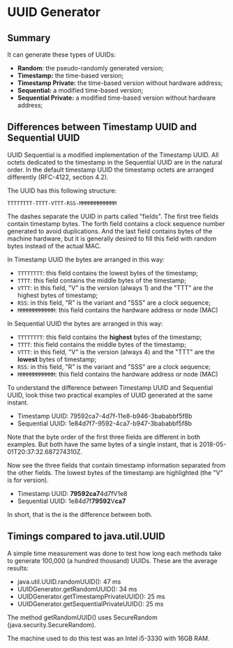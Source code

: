 
UUID Generator
======================================================

Summary
------------------------------------------------------

It can generate these types of UUIDs:

* __Random__: the pseudo-randomly generated version;
* __Timestamp:__ the time-based version;
* __Timestamp Private:__ the time-based version without hardware address;
* __Sequential:__ a modified time-based version;
* __Sequential Private:__ a modified time-based version without hardware address;

Differences between Timestamp UUID and Sequential UUID
------------------------------------------------------

UUID Sequential is a modified implementation of the Timestamp UUID. All octets dedicated to the timestamp in the Sequential UUID are in the natural order. In the default timestamp UUID the timestamp octets are arranged differently (RFC-4122, section 4.2).

The UUID has this following structure:

`
TTTTTTTT-TTTT-VTTT-RSS-MMMMMMMMMMMM
`

The dashes separate the UUID in parts called "fields". The first tree fields contain timestamp bytes. The forth field contains a clock sequence number generated to avoid duplications. And the last field contains bytes of the machine hardware, but it is generally desired to fill this field with random bytes instead of the actual MAC.

In Timestamp UUID the bytes are arranged in this way:

* `TTTTTTTT`: this field contains the lowest bytes of the timestamp;
* `TTTT`: this field contains the middle bytes of the timestamp;
* `VTTT`: in this field, "V" is the version (always 1) and the "TTT" are the highest bytes of timestamp;
* `RSS`: in this field, "R" is the variant and "SSS" are a clock sequence;
* `MMMMMMMMMMMM`: this field contains the hardware address or node (MAC)

In Sequential UUID the bytes are arranged in this way:

* `TTTTTTTT`: this field contains the **highest** bytes of the timestamp;
* `TTTT`: this field contains the middle bytes of the timestamp;
* `VTTT`: in this field, "V" is the version (always 4) and the "TTT" are the **lowest** bytes of timestamp;
* `RSS`: in this field, "R" is the variant and "SSS" are a clock sequence;
* `MMMMMMMMMMMM`: this field contains the hardware address or node (MAC)

To understand the difference between Timestamp UUID and Sequential UUID, look thise two practical examples of UUID generated at the same instant.

* Timestamp UUID:  79592ca7-4d7f-11e8-b946-3bababbf5f8b
* Sequential UUID: 1e84d7f7-9592-4ca7-b947-3bababbf5f8b

Note that the byte order of the first three fields are different in both examples. But both have the same bytes of a single instant, that is 2018-05-01T20:37:32.687274310Z.

Now see the three fields that contain timestamp information separated from the other fields. The lowest bytes of the timestamp are highlighted (the "V" is for version).

* Timestamp UUID:  **79592ca7**4d7fV1e8
* Sequential UUID: 1e84d7f**79592**V**ca7**

In short, that is the is the difference between both.

Timings compared to java.util.UUID
------------------------------------------------------

A simple time measurement was done to test how long each methods take to generate 100,000 (a hundred thousand) UUIDs. These are the average results:

* java.util.UUID.randomUUID(): 47 ms
* UUIDGenerator.getRandomUUID(): 34 ms
* UUIDGenerator.getTimestampPrivateUUID(): 25 ms
* UUIDGenerator.getSequentialPrivateUUID(): 25 ms

The method getRandomUUID() uses SecureRandom (java.security.SecureRandom).

The machine used to do this test was an Intel i5-3330 with 16GB RAM.

